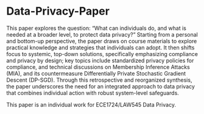 # Data-Privacy-Paper

This paper explores the question: “What can individuals do, and what is needed at a broader level, to protect data privacy?” Starting from a personal and bottom-up perspective, the paper draws on course materials to explore practical knowledge and strategies that individuals can adopt. It then shifts focus to systemic, top-down solutions, specifically emphasizing compliance and privacy by design; key topics include standardized privacy policies for compliance, and technical discussions on Membership Inference Attacks (MIA), and its countermeasure Differentially Private Stochastic Gradient Descent (DP-SGD). Through this retrospective and reorganized synthesis, the paper underscores the need for an integrated approach to data privacy that combines individual action with robust system-level safeguards.


This paper is an individual work for ECE1724/LAW545 Data Privacy.
# 
